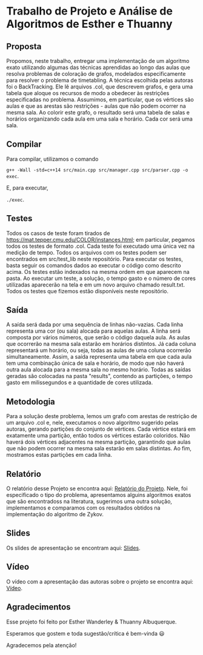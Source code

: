 # Trabalho de Projeto e Análise de  Algoritmos de Esther e Thuanny
## Proposta

Propomos, neste trabalho, entregar uma implementação de um algoritmo exato utilizando algumas das técnicas aprendidas ao longo das aulas que resolva problemas de coloração de grafos, modelados especificamente para resolver o problema de timetabling. A técnica escolhida pelas autoras foi o BackTracking. Ele lê arquivos .col, que descrevem grafos, e gera uma tabela que aloque os recursos de modo a obedecer às restrições especificadas no problema. Assumimos, em particular, que os vértices são aulas e que as arestas são restrições - aulas que não podem ocorrer na mesma sala. Ao colorir este grafo, o resultado será uma tabela de salas e horários organizando cada aula em uma sala e horário. Cada cor será uma sala.

## Compilar

Para compilar, utilizamos o comando 

```g++ -Wall -std=c++14 src/main.cpp src/manager.cpp src/parser.cpp -o exec```.

E, para executar,

```./exec```.

## Testes

Todos os casos de teste foram tirados de https://mat.tepper.cmu.edu/COLOR/instances.html; em particular, pegamos todos os testes de formato .col. Cada teste foi executado uma única vez na medição de tempo. Todos os arquivos com os testes podem ser encontrados em src/test_lib neste repositório. Para executar os testes, basta seguir os comandos dados ao executar o código como descrito acima. Os testes estão indexados na mesma ordem em que aparecem na pasta. Ao executar um teste, a solução, o tempo gasto e o número de cores utilizadas aparecerão na tela e em um novo arquivo chamado result.txt. Todos os testes que fizemos estão disponíveis neste repositório.

## Saída

A saída será dada por uma sequência de linhas não-vazias. Cada linha representa uma cor (ou sala) alocada para aquelas aulas. A linha será composta por vários números, que serão o código daquela aula. As aulas que ocorrerão na mesma sala estarão em horários distintos. Já cada coluna representará um horário, ou seja, todas as aulas de uma coluna ocorrerão simultaneamente. Assim, a saída representa uma tabela em que cada aula tem uma combinação única de sala e horário, de modo que não haverá outra aula alocada para a mesma sala no mesmo horário. Todas as saídas geradas são colocadas na pasta "results", contendo as partições, o tempo gasto em milissegundos e a quantidade de cores utilizada.

## Metodologia

Para a solução deste problema, lemos um grafo com arestas de restrição de um arquivo .col e, nele, executamos o novo algoritmo sugerido pelas autoras, gerando partições do conjunto de vértices. Cada vértice estará em exatamente uma partição, então todos os vértices estarão coloridos. Não haverá dois vértices adjacentes na mesma partição, garantindo que aulas que não podem ocorrer na mesma sala estarão em salas distintas. Ao fim, mostramos estas partições em cada linha.

## Relatório
O relatório desse Projeto se encontra aqui: [Relatório do Projeto](https://www.overleaf.com/read/pkwvdkptnhyj#96c53d). Nele, foi especificado o tipo do problema, apresentamos alguins algoritmos exatos que  são encontradoss na literatura, sugerimos uma outra solução, implementamos e comparamos com os resultados obtidos na implementação do algoritmo de Zykov.


## Slides 
Os slides de apresentação se encontram aqui: [Slides](https://www.canva.com/design/DAF0GEjCgcQ/Xtd2q-vUyLxAxfCLUq011Q/edit?utm_content=DAF0GEjCgcQ&utm_campaign=designshare&utm_medium=link2&utm_source=sharebutton).

## Vídeo

O vídeo com a apresentação das autoras sobre o projeto se encontra aqui: [Vídeo](https://drive.google.com/file/d/1lUIavJJgSRRGATlbX3u_X1LKC9E5INi8/view?usp=drive_link).

## Agradecimentos

Esse projeto foi feito por Esther Wanderley & Thuanny Albuquerque.

Esperamos que gostem e toda sugestão/crítica é bem-vinda :smiley:

Agradecemos pela atenção!
